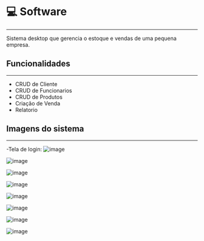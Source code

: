 # 💻 Software
----
Sistema desktop que gerencia o estoque e vendas de uma pequena empresa.

## Funcionalidades
----
- CRUD de Cliente
- CRUD de Funcionarios
- CRUD de Produtos
- Criação de Venda
- Relatorio

## Imagens do sistema
----
-Tela de login:
![image](https://github.com/MatheusCostaVaz/java_delicia_royal/assets/105075092/7dd5ecb2-7afe-4f1c-8fc4-3778ada921a9)

![image](https://github.com/MatheusCostaVaz/java_delicia_royal/assets/105075092/30b1f3c7-c450-492f-8193-eef1b0b89531)

![image](https://github.com/MatheusCostaVaz/java_delicia_royal/assets/105075092/7d5dd604-cfca-4e8f-8cbf-0066ab364f6c)

![image](https://github.com/MatheusCostaVaz/java_delicia_royal/assets/105075092/0baf89da-39f6-4297-aa8e-60bfe53fed18)

![image](https://github.com/MatheusCostaVaz/java_delicia_royal/assets/105075092/2ca05bdf-356e-434f-afa0-029a85ed5e12)

![image](https://github.com/MatheusCostaVaz/java_delicia_royal/assets/105075092/f49df457-f661-43a7-86bf-a7b550a14b46)

![image](https://github.com/MatheusCostaVaz/java_delicia_royal/assets/105075092/ed750901-43cd-4da7-a2f4-71982bd259e9)

![image](https://github.com/MatheusCostaVaz/java_delicia_royal/assets/105075092/8ce75bdc-1456-4747-a658-ec5fa093bf4d)






